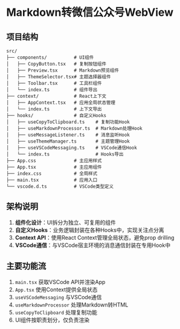 # Markdown转微信公众号WebView

## 项目结构

```
src/
├── components/          # UI组件
│   ├── CopyButton.tsx   # 复制按钮组件
│   ├── Preview.tsx      # Markdown预览组件
│   ├── ThemeSelector.tsx# 主题选择器组件
│   ├── Toolbar.tsx      # 工具栏组件
│   └── index.ts         # 组件导出
├── context/             # React上下文
│   ├── AppContext.tsx   # 应用全局状态管理
│   └── index.ts         # 上下文导出
├── hooks/               # 自定义Hooks
│   ├── useCopyToClipboard.ts    # 复制功能Hook
│   ├── useMarkdownProcessor.ts  # Markdown处理Hook
│   ├── useMessageListener.ts    # 消息监听Hook
│   ├── useThemeManager.ts       # 主题管理Hook
│   ├── useVSCodeMessaging.ts    # VSCode通信Hook
│   └── index.ts                 # Hooks导出
├── App.css              # 主应用样式
├── App.tsx              # 主应用组件
├── index.css            # 全局样式
├── main.tsx             # 应用入口
└── vscode.d.ts          # VSCode类型定义
```

## 架构说明

1. **组件化设计**：UI拆分为独立、可复用的组件
2. **自定义Hooks**：业务逻辑封装在各种Hooks中，实现关注点分离
3. **Context API**：使用React Context管理全局状态，避免prop drilling
4. **VSCode通信**：与VSCode宿主环境的消息通信封装在专用Hook中

## 主要功能流

1. `main.tsx` 获取VSCode API并渲染App
2. `App.tsx` 使用Context提供全局状态
3. `useVSCodeMessaging` 与VSCode通信
4. `useMarkdownProcessor` 处理Markdown转HTML
5. `useCopyToClipboard` 处理复制功能
6. UI组件按职责划分，仅负责渲染
